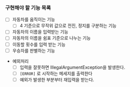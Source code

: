 ### 구현해야 할 기능 목록

- [ ] 자동차를 움직이는 기능
  - [ ] 4 기준으로 무작위 값으로 전진, 정지를 구분하는 기능 
- [ ] 자동차의 이름을 입력받는 기능
- [ ] 자동차의 이름을 쉼표 기준으로 나누는 기능
- [ ] 이동할 횟수를 입력 받는 기능
- [ ] 우승자를 판별하는 기능
- 예외처리
  - [ ] 입력을 잘못하면 IllegalArgumentException을 발생한다.
  - [ ] `[ERROR]` 로 시작하는 메세지를 출력한다
  - [ ] 예외가 발생한 부분부터 재입력을 받는다.